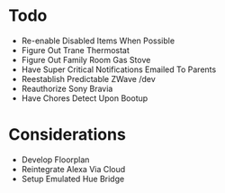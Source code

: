# Todo

- Re-enable Disabled Items When Possible
- Figure Out Trane Thermostat
- Figure Out Family Room Gas Stove
- Have Super Critical Notifications Emailed To Parents
- Reestablish Predictable ZWave /dev
- Reauthorize Sony Bravia
- Have Chores Detect Upon Bootup

# Considerations

- Develop Floorplan
- Reintegrate Alexa Via Cloud
- Setup Emulated Hue Bridge
